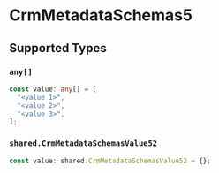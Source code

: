 # CrmMetadataSchemas5


## Supported Types

### `any[]`

```typescript
const value: any[] = [
  "<value 1>",
  "<value 2>",
  "<value 3>",
];
```

### `shared.CrmMetadataSchemasValue52`

```typescript
const value: shared.CrmMetadataSchemasValue52 = {};
```

